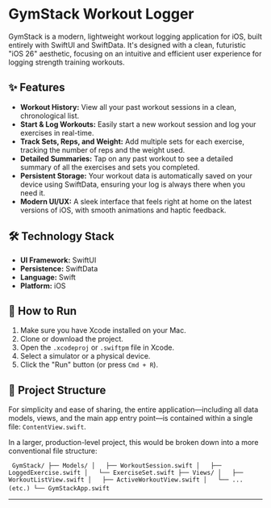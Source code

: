 # GymStack Workout Logger

GymStack is a modern, lightweight workout logging application for iOS, built entirely with SwiftUI and SwiftData. It's designed with a clean, futuristic "iOS 26" aesthetic, focusing on an intuitive and efficient user experience for logging strength training workouts.

## ✨ Features

* **Workout History:** View all your past workout sessions in a clean, chronological list.
* **Start & Log Workouts:** Easily start a new workout session and log your exercises in real-time.
* **Track Sets, Reps, and Weight:** Add multiple sets for each exercise, tracking the number of reps and the weight used.
* **Detailed Summaries:** Tap on any past workout to see a detailed summary of all the exercises and sets you completed.
* **Persistent Storage:** Your workout data is automatically saved on your device using SwiftData, ensuring your log is always there when you need it.
* **Modern UI/UX:** A sleek interface that feels right at home on the latest versions of iOS, with smooth animations and haptic feedback.

## 🛠️ Technology Stack

* **UI Framework:** SwiftUI
* **Persistence:** SwiftData
* **Language:** Swift
* **Platform:** iOS

## 🚀 How to Run

1.  Make sure you have Xcode installed on your Mac.
2.  Clone or download the project.
3.  Open the `.xcodeproj` or `.swiftpm` file in Xcode.
4.  Select a simulator or a physical device.
5.  Click the "Run" button (or press `Cmd + R`).

## 📂 Project Structure

For simplicity and ease of sharing, the entire application—including all data models, views, and the main app entry point—is contained within a single file: `ContentView.swift`.

In a larger, production-level project, this would be broken down into a more conventional file structure:

` ` `
GymStack/
├── Models/
│   ├── WorkoutSession.swift
│   ├── LoggedExercise.swift
│   └── ExerciseSet.swift
├── Views/
│   ├── WorkoutListView.swift
│   ├── ActiveWorkoutView.swift
│   └── ... (etc.)
└── GymStackApp.swift
` ` `

---
